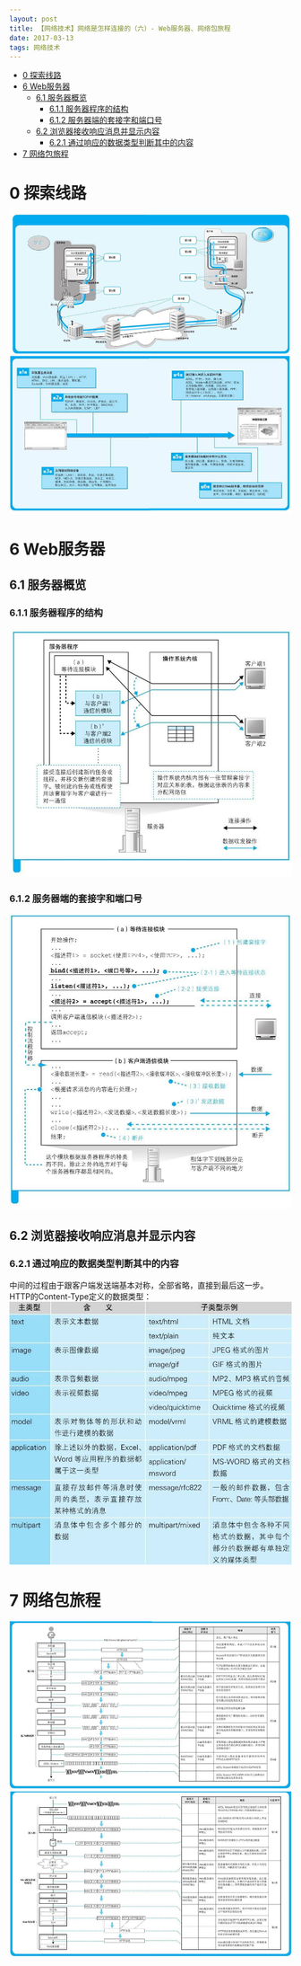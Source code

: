 ```yaml
---
layout: post
title: 【网络技术】网络是怎样连接的（六）- Web服务器、网络包旅程
date: 2017-03-13
tags: 网络技术
---
```


<!-- TOC -->

- [0 探索线路](#0-探索线路)
- [6 Web服务器](#6-web服务器)
    - [6.1 服务器概览](#61-服务器概览)
        - [6.1.1 服务器程序的结构](#611-服务器程序的结构)
        - [6.1.2 服务器端的套接字和端口号](#612-服务器端的套接字和端口号)
    - [6.2 浏览器接收响应消息并显示内容](#62-浏览器接收响应消息并显示内容)
        - [6.2.1 通过响应的数据类型判断其中的内容](#621-通过响应的数据类型判断其中的内容)
- [7 网络包旅程](#7-网络包旅程)

<!-- /TOC -->

# 0 探索线路

![jpg](/images/post/network_connect/1/01.jpg)
![jpg](/images/post/network_connect/1/02.jpg)

# 6 Web服务器

## 6.1 服务器概览

### 6.1.1 服务器程序的结构

![jpg](/images/post/network_connect/6/88.jpg)

### 6.1.2 服务器端的套接字和端口号

![jpg](/images/post/network_connect/6/89.jpg)

## 6.2 浏览器接收响应消息并显示内容

### 6.2.1 通过响应的数据类型判断其中的内容

中间的过程由于跟客户端发送端基本对称，全部省略，直接到最后这一步。  
HTTP的Content-Type定义的数据类型：
![jpg](/images/post/network_connect/6/90.jpg)

# 7 网络包旅程

![jpg](/images/post/network_connect/6/91.jpg)
![jpg](/images/post/network_connect/6/92.jpg)